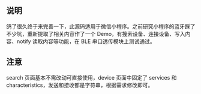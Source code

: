 ## 说明
鸽了很久终于来完善一下，此源码适用于微信小程序。之前研究小程序的蓝牙踩了不少坑，重新提取了相关内容作了一个 Demo，有搜索设备、连接设备、写入内容、notify 读取内容等功能，在 BLE 串口透传模块上测试通过。
## 注意
search 页面基本不需改动可直接使用，device 页面中固定了 services 和 characteristics，发送和接收都是字符串，根据需求修改即可。